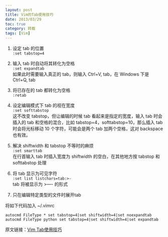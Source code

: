 ```yaml
---
layout: post
title: Vim的Tab使用技巧
date: 2013/03/29
toc: true
category: 转载
tags: [Vim]
---
```


1. 设定 tab 的位置        
``:set tabstop=4``

2. 输入 tab 时自动将其转化为空格   
``:set expandtab``   
如果此时需要输入真正的 tab，则输入 Ctrl+V, tab，在 Windows 下是 Ctrl+Q, tab

3. 将已存在的 tab 都转化为空格   
``:retab``

<!--more-->

4. 设定编辑模式下 tab 的视在宽度   
``:set softtabstop``   
这不改变 tabstop，但让编辑的时候 tab 看起来是指定的宽度，输入 tab 时会插入的 tab 和空格的混合，比如 tabstop=4，softtabstop=10，那么插入 tab 时会将光标移动 10 个字符，可能会是两个 tab 加两个空格，这对 backspace 也有效。

5. 解决 shiftwidth 和 tabstop 不等时的麻烦   
``:set smarttab``   
在行首输入 tab 时插入宽度为 shiftwidth 的空白，在其他地方按 tabstop 和 softtabstop 处理

6. 将 tab 显示为可见字符   
``:set list listchars=tab:>-``   
tab 将被显示为 >—- 的形式

7. 只在编辑特定类型的文件时展开tab  

将如下代码加入 ~/.vimrc

	autocmd FileType * set tabstop=4|set shiftwidth=4|set noexpandtab
	autocmd FileType python set tabstop=4|set shiftwidth=4|set expandtab

原文链接：[Vim Tab使用技巧](http://www.cnblogs.com/panliang188/archive/2010/04/20/1715836.html)
